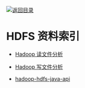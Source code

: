 [![返回目录](https://parg.co/UGo)](https://parg.co/b4z) 
 
# HDFS 资料索引

* [Hadoop 读文件分析](http://shiyanjun.cn/archives/962.html)

* [Hadoop 写文件分析](http://shiyanjun.cn/archives/942.html)

- [hadoop-hdfs-java-api](https://tutorials.techmytalk.com/2014/08/16/hadoop-hdfs-java-api/)
